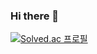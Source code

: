 ### Hi there 👋
[![Solved.ac
프로필](http://mazassumnida.wtf/api/v2/generate_badge?boj={suker80})](https://solved.ac/{suker80})

<!--
**suker80/suker80** is a ✨ _special_ ✨ repository because its `README.md` (this file) appears on your GitHub profile.

Here are some ideas to get you started:

- 🔭 I’m currently working on ...
- 🌱 I’m currently learning ...
- 👯 I’m looking to collaborate on ...
- 🤔 I’m looking for help with ...
- 💬 Ask me about ...
- 📫 How to reach me: ...
- 😄 Pronouns: ...
- ⚡ Fun fact: ...
-->
